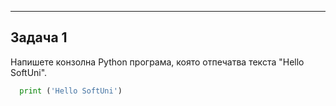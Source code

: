 ---
<h2> Задача 1</h2>
Напишете конзолна Python програма, която отпечатва текста "Hello SoftUni".


```python
  print ('Hello SoftUni')

```
